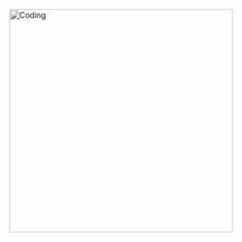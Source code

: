 <img align="right" alt="Coding" width="400" src="https://community.atlassian.com/t5/image/serverpage/image-id/92125i3C77265C1D4DC6E3?v=v2">
